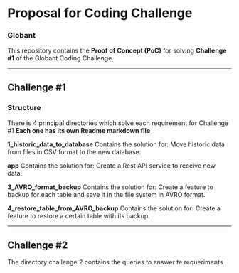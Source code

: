 # Proposal for Coding Challenge
### Globant

This repository contains the **Proof of Concept (PoC)** for solving **Challenge #1** of the Globant Coding Challenge.

---
## Challenge #1

### Structure

There is 4 principal directories which solve each requirement for Challenge #1
**Each one has its own Readme markdown file**

**1_historic_data_to_database** Contains the solution for:  Move historic data from files in CSV format to the new database.

**app** Contains the solution for: Create a Rest API service to receive new data.

**3_AVRO_format_backup** Contains the solution for:  Create a feature to backup for each table and save it in the file system in AVRO format.

**4_restore_table_from_AVRO_backup** Contains the solution for: Create a feature to restore a certain table with its backup.


---
## Challenge #2

The directory challenge 2 contains the queries to answer te requeriments

